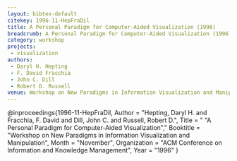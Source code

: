 ```yaml
---
layout: bibtex-default
citekey: 1996-11-HepFraDil
title: A Personal Paradigm for Computer-Aided Visualization (1996)
breadcrumb: A Personal Paradigm for Computer-Aided Visualization (1996)
category: workshop
projects:
 - visualization
authors:
 - Daryl H. Hepting
 - F. David Fracchia
 - John C. Dill
 - Robert D. Russell
venue: Workshop on New Paradigms in Information Visualization and Manipulation
---
```

@inproceedings{1996-11-HepFraDil,
	Author =  "Hepting, Daryl H. and Fracchia, F. David and Dill, John C. and Russell, Robert D.",
	Title = " "A Personal Paradigm for Computer-Aided Visualization","
	Booktitle =  "Workshop on New Paradigms in Information Visualization and Manipulation",
	Month =  "November",
	Organization =  "ACM Conference on Information and Knowledge Management",
	Year =  "1996"
}
